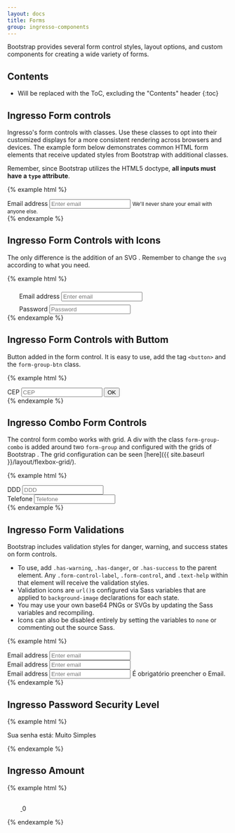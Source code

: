 ```yaml
---
layout: docs
title: Forms
group: ingresso-components
---
```


Bootstrap provides several form control styles, layout options, and custom components for creating a wide variety of forms.

## Contents

* Will be replaced with the ToC, excluding the "Contents" header
{:toc}

## Ingresso Form controls

Ingresso's form controls with classes. Use these classes to opt into their customized displays for a more consistent rendering across browsers and devices. The example form below demonstrates common HTML form elements that receive updated styles from Bootstrap with additional classes.

Remember, since Bootstrap utilizes the HTML5 doctype, **all inputs must have a `type` attribute**.

{% example html %}
  <div class="form-group fl-form-group">
    <label class="fl-label" for="exampleInputEmail1">Email address</label>
    <input type="email" class="form-control" id="exampleInputEmail1" aria-describedby="emailHelp" placeholder="Enter email">
    <small id="emailHelp" class="text-muted">We'll never share your email with anyone else.</small>
  </div>
{% endexample %}

## Ingresso Form Controls with Icons

The only difference is the addition of an SVG . Remember to change the `svg` according to what you need. 

{% example html %}
  <div class="form-group fl-form-group">
    <span class="form-icon-group">
      <svg aria-label="Email" class="svg-icon" width="23" height="23">
        <use xmlns:xlink="http://www.w3.org/1999/xlink" xlink:href="#icon-mail"></use>
      </svg>
    </span>
    <label class="fl-label" for="exampleInputEmail2">Email address</label>
    <input type="email" class="form-control" id="exampleInputEmail2" aria-describedby="emailHelp" placeholder="Enter email">
  </div>
  <div class="form-group fl-form-group">
    <span class="form-icon-group">
      <svg aria-label="Senha" class="svg-icon" width="23" height="23">
        <use xmlns:xlink="http://www.w3.org/1999/xlink" xlink:href="#icon-lock-2"></use>
      </svg>
    </span>
    <label class="fl-label" for="exampleInputPassword2">Password</label>
    <input type="password" class="form-control" id="exampleInputPassword2" placeholder="Password">
  </div>
{% endexample %}

## Ingresso Form Controls with Buttom

Button added in the form control. It is easy to use, add the tag `<button>` and the `form-group-btn` class.

{% example html %}
  <div class="form-group fl-form-group form-group-btn">
    <label class="fl-label" for="exampleCEP1">CEP</label>
    <input type="combo" class="form-control" id="exampleCEP1" aria-describedby="cepHelp" placeholder="CEP">
    <button type="button" class="btn btn-primary">OK</button>
  </div>
{% endexample %}

## Ingresso Combo Form Controls

The control form combo works with grid. A div with the class `form-group-combo` is added around two `form-group` and configured with the grids of Bootstrap . The grid configuration can be seen [here]({{ site.baseurl }}/layout/flexbox-grid/).

{% example html %}
  <div class="form-group-combo row">
    <div class="form-group fl-form-group frm-grp-01 col-xs">
      <label class="fl-label" for="exampleDDD1">DDD</label>
      <input type="combo" class="form-control" id="exampleDDD1" aria-describedby="dddHelp" placeholder="DDD">
    </div>
    <div class="form-group fl-form-group frm-grp-02 col-xs-9">
      <label class="fl-label" for="exampleTel1">Telefone</label>
      <input type="combo" class="form-control" id="exampleTel1" aria-describedby="telHelp" placeholder="Telefone">
    </div>
  </div>
{% endexample %}

## Ingresso Form Validations

Bootstrap includes validation styles for danger, warning, and success states on form controls.

- To use, add `.has-warning`, `.has-danger`, or `.has-success` to the parent element. Any `.form-control-label`, `.form-control`, and `.text-help` within that element will receive the validation styles.
- Validation icons are `url()`s configured via Sass variables that are applied to `background-image` declarations for each state.
- You may use your own base64 PNGs or SVGs by updating the Sass variables and recompiling.
- Icons can also be disabled entirely by setting the variables to `none` or commenting out the source Sass.

{% example html %}
  <div class="form-group fl-form-group has-success">
    <label class="fl-label" for="exampleInputEmail2">Email address</label>
    <input type="email" class="form-control form-control-success" id="exampleInputEmail2" aria-describedby="emailHelp" placeholder="Enter email">
  </div>
  <div class="form-group fl-form-group has-warning">
    <label class="fl-label" for="exampleInputEmail3">Email address</label>
    <input type="email" class="form-control form-control-warning" id="exampleInputEmail3" aria-describedby="emailHelp" placeholder="Enter email">
  </div>
  <div class="form-group fl-form-group has-danger">
    <label class="fl-label" for="exampleInputEmail4">Email address</label>
    <input type="email" class="form-control form-control-danger" id="exampleInputEmail4" aria-describedby="emailHelp" placeholder="Enter email">
    <span class="frm-msg-error">É obrigatório preencher o Email.</span>
  </div>
{% endexample %}

## Ingresso Password Security Level

{% example html %}

<div class="security-level">
    <span>Sua senha está:</span>
    <span class="sl-wp">
      <span class="sl-level"></span>
      <span class="sl-level"></span>
      <span class="sl-level"></span>
      <span class="sl-level"></span>
    </span>
    <span class="sl-1">Muito Simples</span>
</div>

{% endexample %}

## Ingresso Amount

{% example html %}

<div class="amount-group">
  <span class="ic-rounded ic-r-2">
    <a class="amt-less ic-r-ic" href="">
      <svg class="svg-icon" width="30" height="30">
            <use xmlns:xlink="http://www.w3.org/1999/xlink" xlink:href="#icon-less"></use>
          </svg>
    </a>
  </span>
  <span class="amt-number">0</span>
  <span class="ic-rounded ic-r-2">
    <a class="amt-plus ic-r-ic" href="">
      <svg class="svg-icon" width="30" height="30">
        <use xmlns:xlink="http://www.w3.org/1999/xlink" xlink:href="#icon-plus"></use>
      </svg>
    </a>
  </span>
</div>

{% endexample %}
